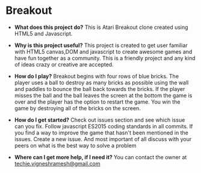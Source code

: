# Breakout

* __What does this project do?__
  This is Atari Breakout clone created using HTML5 and Javascript.

* __Why is this project useful?__
This project is created to get user familiar with HTML5 canvas,DOM and javascript to create awesome games and have fun together as a community. This is a friendly project and any kind of ideas crazy or creative are accepted.

* __How do I play?__
Breakout begins with four rows of blue bricks.  The player uses a ball to destroy as many bricks as possible using the wall and paddles to bounce the ball back towards the bricks.  If the player misses the ball and the ball leaves the screen at the bottom the game is over and the player has the option to restart the game.  You win the game by destroying all of the bricks on the screen.

* __How do I get started?__
Check out issues section and see which issue can you fix. Follow javascript ES2015 coding standards in all commits.
If you find a way to improve the game that hasn't been mentioned in the issues. Create a new issue. And most important of all discuss with your peers on what is the best way to solve a problem

* __Where can I get more help, if I need it?__
You can contact the owner at techie.vigneshramesh@gmail.com
